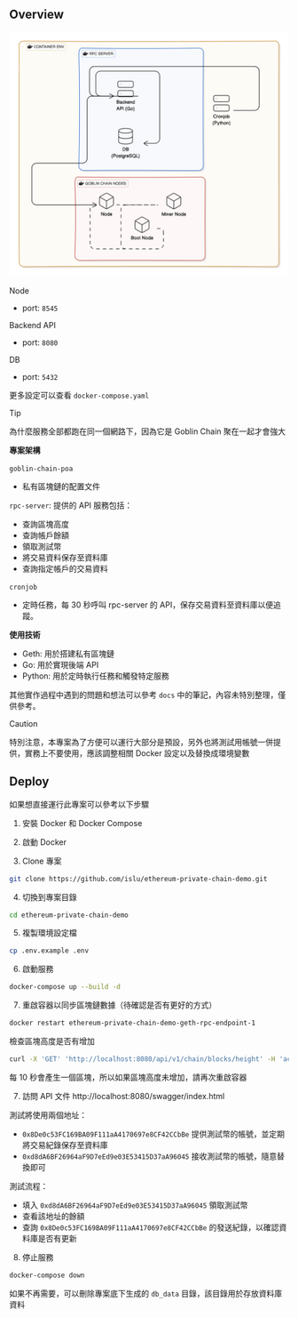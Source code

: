 
## Overview

![arch](docs/arch.png)

Node
- port: `8545`

Backend API
- port: `8080`

DB
- port: `5432`

更多設定可以查看 `docker-compose.yaml`

> [!TIP]
> 為什麼服務全部都跑在同一個網路下，因為它是 Goblin Chain 聚在一起才會強大

**專案架構**

`goblin-chain-poa`
- 私有區塊鏈的配置文件

`rpc-server`: 提供的 API 服務包括：
- 查詢區塊高度
- 查詢帳戶餘額
- 領取測試幣
- 將交易資料保存至資料庫
- 查詢指定帳戶的交易資料

`cronjob`
- 定時任務，每 30 秒呼叫 rpc-server 的 API，保存交易資料至資料庫以便追蹤。

**使用技術**

- Geth: 用於搭建私有區塊鏈
- Go: 用於實現後端 API
- Python: 用於定時執行任務和觸發特定服務

其他實作過程中遇到的問題和想法可以參考 `docs` 中的筆記，內容未特別整理，僅供參考。

> [!CAUTION]
> 特別注意，本專案為了方便可以運行大部分是預設，另外也將測試用帳號一併提供，實務上不要使用，應該調整相關 Docker 設定以及替換成環境變數

## Deploy

如果想直接運行此專案可以參考以下步驟

1. 安裝 Docker 和 Docker Compose

2. 啟動 Docker

3. Clone 專案

```zsh
git clone https://github.com/islu/ethereum-private-chain-demo.git
```

4. 切換到專案目錄

```zsh
cd ethereum-private-chain-demo
```

5. 複製環境設定檔

```zsh
cp .env.example .env
```

6. 啟動服務

```zsh
docker-compose up --build -d
```

7. 重啟容器以同步區塊鏈數據（待確認是否有更好的方式）

```zsh
docker restart ethereum-private-chain-demo-geth-rpc-endpoint-1
```

檢查區塊高度是否有增加

```zsh
curl -X 'GET' 'http://localhost:8080/api/v1/chain/blocks/height' -H 'accept: application/json'
```

每 10 秒會產生一個區塊，所以如果區塊高度未增加，請再次重啟容器

7. 訪問 API 文件 http://localhost:8080/swagger/index.html

測試將使用兩個地址：
- `0x8De0c53FC169BA09F111aA4170697e8CF42CCbBe` 提供測試幣的帳號，並定期將交易紀錄保存至資料庫
- `0xd8dA6BF26964aF9D7eEd9e03E53415D37aA96045` 接收測試幣的帳號，隨意替換即可

測試流程：
- 填入 `0xd8dA6BF26964aF9D7eEd9e03E53415D37aA96045` 領取測試幣
- 查看該地址的餘額
- 查詢 `0x8De0c53FC169BA09F111aA4170697e8CF42CCbBe` 的發送紀錄，以確認資料庫是否有更新


8. 停止服務

```zsh
docker-compose down
```

如果不再需要，可以刪除專案底下生成的 `db_data` 目錄，該目錄用於存放資料庫資料
